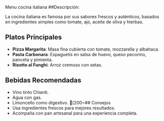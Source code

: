 Menu cocina italiana
##Descripción:

La cocina italiana es famosa por sus sabores frescos y auténticos, basados en ingredientes simples como tomate, ajo, aceite de oliva y hierbas.
## Platos Principales
- **Pizza Margarita**: Masa fina cubierta con tomate, mozzarella y albahaca.
- **Pasta Carbonara**: Espaguetis en salsa de huevo, queso pecorino, panceta y pimienta.
- **Risotto al Funghi**: Arroz cremoso con setas.
## Bebidas Recomendadas
- Vino tinto Chianti.
- Agua con gas.
- Limoncello como digestivo.
[200~## Consejos
- Usa ingredientes frescos para mejores resultados.
- Acompaña con pan artesanal para una experiencia completa.
